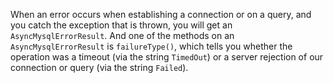 When an error occurs when establishing a connection or on a query, and you catch the exception that is thrown, you will get an `AsyncMysqlErrorResult`. And one of the methods on an `AsyncMysqlErrorResult` is `failureType()`, which tells you whether the operation was a timeout (via the string `TimedOut`) or a server rejection of our connection or query (via the string `Failed`).
